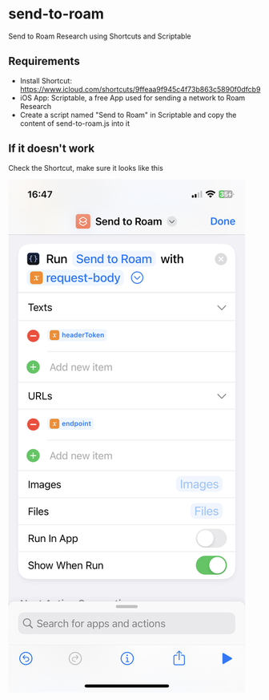 # send-to-roam
Send to Roam Research using Shortcuts and Scriptable

## Requirements

- Install Shortcut: https://www.icloud.com/shortcuts/9ffeaa9f945c4f73b863c5890f0dfcb9
- iOS App: Scriptable, a free App used for sending a network to Roam Research
- Create a script named "Send to Roam" in Scriptable and copy the content of send-to-roam.js into it

## If it doesn't work

Check the Shortcut, make sure it looks like this

![](./Scriptable%20action%20config%20screenshot.jpeg)
